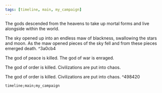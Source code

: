 ```yaml
---
tags: [timeline, main, my_campaign]
---
```


<span 
	  class='ob-timelines' 
	  data-date='144-00-00-00' 
	  data-title='The Decent' 
	  data-class='blue' 
	  data-type='box'>
	  The gods descended from the heavens to take up mortal forms and live alongside within the world.
	  </span>

<span 
	  class='ob-timelines' 
	  data-date='386-05-20-00' 
	  data-title='The Blackest Nights' 
	  data-class='black' 
	  data-type='range'
	  data-end="386-05-27-00">
	  The sky opened up into an endless maw of blackness, swallowing the stars and moon. As the maw opened pieces of the sky fell and from these pieces emerged death.
	  </span> ^3a0cb4

<span 
	  class='ob-timelines' 
	  data-date='386-05-20-23' 
	  data-title='The death of Peace' 
	  data-class='black' 
	  data-type='box'>
	  The god of peace is killed. The god of war is enraged.
	  </span>

<span 
	  class='ob-timelines' 
	  data-date='386-05-22-03' 
	  data-title='The death of Order' 
	  data-class='black' 
	  data-type='box'>
	  The god of order is killed. Civilizations are put into chaos.
	  </span>

<span 
	  class='ob-timelines' 
	  data-date='386-05-21-03' 
	  data-title='The death of Order' 
	  data-class='black' 
	  data-type='box'>
	  The god of order is killed. Civilizations are put into chaos.
	  </span> ^498420

```timeline
timeline;main;my_campaign
```